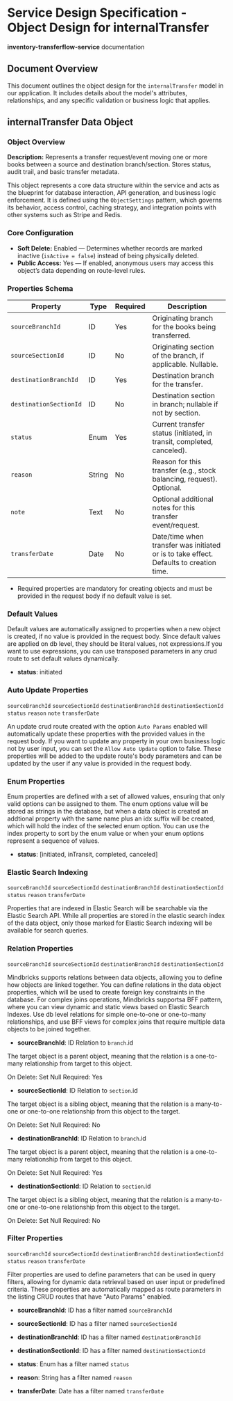 # Service Design Specification - Object Design for internalTransfer

**inventory-transferflow-service** documentation

## Document Overview

This document outlines the object design for the `internalTransfer` model in our application. It includes details about the model's attributes, relationships, and any specific validation or business logic that applies.

## internalTransfer Data Object

### Object Overview

**Description:** Represents a transfer request/event moving one or more books between a source and destination branch/section. Stores status, audit trail, and basic transfer metadata.

This object represents a core data structure within the service and acts as the blueprint for database interaction, API generation, and business logic enforcement.
It is defined using the `ObjectSettings` pattern, which governs its behavior, access control, caching strategy, and integration points with other systems such as Stripe and Redis.

### Core Configuration

- **Soft Delete:** Enabled — Determines whether records are marked inactive (`isActive = false`) instead of being physically deleted.
- **Public Access:** Yes — If enabled, anonymous users may access this object’s data depending on route-level rules.

### Properties Schema

| Property               | Type   | Required | Description                                                                            |
| ---------------------- | ------ | -------- | -------------------------------------------------------------------------------------- |
| `sourceBranchId`       | ID     | Yes      | Originating branch for the books being transferred.                                    |
| `sourceSectionId`      | ID     | No       | Originating section of the branch, if applicable. Nullable.                            |
| `destinationBranchId`  | ID     | Yes      | Destination branch for the transfer.                                                   |
| `destinationSectionId` | ID     | No       | Destination section in branch; nullable if not by section.                             |
| `status`               | Enum   | Yes      | Current transfer status (initiated, in transit, completed, canceled).                  |
| `reason`               | String | No       | Reason for this transfer (e.g., stock balancing, request). Optional.                   |
| `note`                 | Text   | No       | Optional additional notes for this transfer event/request.                             |
| `transferDate`         | Date   | No       | Date/time when transfer was initiated or is to take effect. Defaults to creation time. |

- Required properties are mandatory for creating objects and must be provided in the request body if no default value is set.

### Default Values

Default values are automatically assigned to properties when a new object is created, if no value is provided in the request body.
Since default values are applied on db level, they should be literal values, not expressions.If you want to use expressions, you can use transposed parameters in any crud route to set default values dynamically.

- **status**: initiated

### Auto Update Properties

`sourceBranchId` `sourceSectionId` `destinationBranchId` `destinationSectionId` `status` `reason` `note` `transferDate`

An update crud route created with the option `Auto Params` enabled will automatically update these properties with the provided values in the request body.
If you want to update any property in your own business logic not by user input, you can set the `Allow Auto Update` option to false.
These properties will be added to the update route's body parameters and can be updated by the user if any value is provided in the request body.

### Enum Properties

Enum properties are defined with a set of allowed values, ensuring that only valid options can be assigned to them.
The enum options value will be stored as strings in the database,
but when a data object is created an addtional property with the same name plus an idx suffix will be created, which will hold the index of the selected enum option.
You can use the index property to sort by the enum value or when your enum options represent a sequence of values.

- **status**: [initiated, inTransit, completed, canceled]

### Elastic Search Indexing

`sourceBranchId` `sourceSectionId` `destinationBranchId` `destinationSectionId` `status` `reason` `transferDate`

Properties that are indexed in Elastic Search will be searchable via the Elastic Search API.
While all properties are stored in the elastic search index of the data object, only those marked for Elastic Search indexing will be available for search queries.

### Relation Properties

`sourceBranchId` `sourceSectionId` `destinationBranchId` `destinationSectionId`

Mindbricks supports relations between data objects, allowing you to define how objects are linked together.
You can define relations in the data object properties, which will be used to create foreign key constraints in the database.
For complex joins operations, Mindbricks supportsa BFF pattern, where you can view dynamic and static views based on Elastic Search Indexes.
Use db level relations for simple one-to-one or one-to-many relationships, and use BFF views for complex joins that require multiple data objects to be joined together.

- **sourceBranchId**: ID
  Relation to `branch`.id

The target object is a parent object, meaning that the relation is a one-to-many relationship from target to this object.

On Delete: Set Null
Required: Yes

- **sourceSectionId**: ID
  Relation to `section`.id

The target object is a sibling object, meaning that the relation is a many-to-one or one-to-one relationship from this object to the target.

On Delete: Set Null
Required: No

- **destinationBranchId**: ID
  Relation to `branch`.id

The target object is a parent object, meaning that the relation is a one-to-many relationship from target to this object.

On Delete: Set Null
Required: Yes

- **destinationSectionId**: ID
  Relation to `section`.id

The target object is a sibling object, meaning that the relation is a many-to-one or one-to-one relationship from this object to the target.

On Delete: Set Null
Required: No

### Filter Properties

`sourceBranchId` `sourceSectionId` `destinationBranchId` `destinationSectionId` `status` `reason` `transferDate`

Filter properties are used to define parameters that can be used in query filters, allowing for dynamic data retrieval based on user input or predefined criteria.
These properties are automatically mapped as route parameters in the listing CRUD routes that have "Auto Params" enabled.

- **sourceBranchId**: ID has a filter named `sourceBranchId`

- **sourceSectionId**: ID has a filter named `sourceSectionId`

- **destinationBranchId**: ID has a filter named `destinationBranchId`

- **destinationSectionId**: ID has a filter named `destinationSectionId`

- **status**: Enum has a filter named `status`

- **reason**: String has a filter named `reason`

- **transferDate**: Date has a filter named `transferDate`
